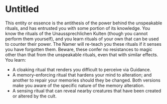 # Untitled

This entity or essence is the antithesis of the power behind the unspeakable rituals, and has entrusted you with some portion of its knowledge. You know the rituals of the Unaussprechlichen Kulten (though you cannot perform them yourself), and you learn rituals of your own that can be used to counter their power. The Namer will re-teach you these rituals if it senses you have forgotten them. Beware, these confer no resistances to magic other than that from the unspeakable rituals, even that with similar effects. You learn:

- A cloaking ritual that renders you difficult to perceive via Guidance.
- A memory-enforcing ritual that hardens your mind to alteration; and another to repair your memories should they be changed. Both versions make you aware of the specific nature of the memory alteration.
- A sensing ritual that can reveal nearby creatures that have been created or altered by the cult.